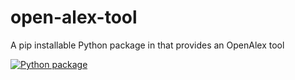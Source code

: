 # open-alex-tool

A pip installable Python package in that provides an OpenAlex tool 

[![Python package](https://github.com/Nan-Zhu/open-alex-tool/actions/workflows/python-package.yml/badge.svg)](https://github.com/Nan-Zhu/open-alex-tool/actions/workflows/python-package.yml)
